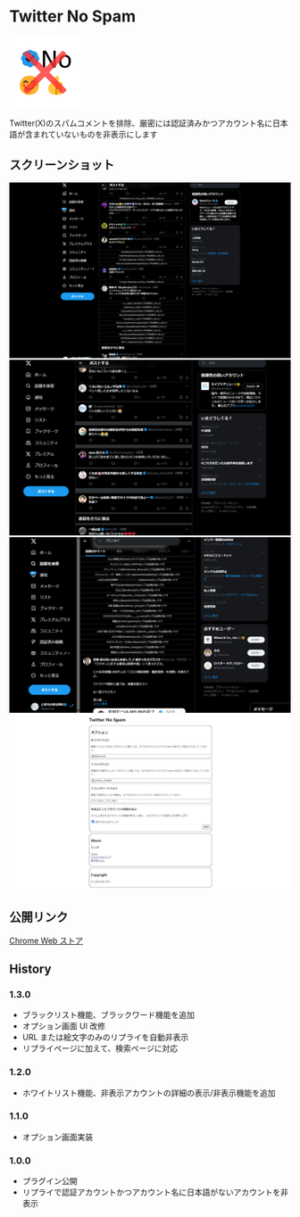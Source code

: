 # Twitter No Spam

![icon](icon128.png)

Twitter(X)のスパムコメントを排除、厳密には認証済みかつアカウント名に日本語が含まれていないものを非表示にします

## スクリーンショット

![動作画面のスクリーンショット](/screenshot.png)
![動作画面のスクリーンショット2](/screenshot2.png)
![動作画面のスクリーンショット3](/screenshot3.png)
![オプション画面のスクリーンショット](/screenshot4.png)

## 公開リンク

[Chrome Web ストア](https://chromewebstore.google.com/detail/twitter-no-spam/pohkfjndbakfgfaffloiecnfkaaggdbh?hl=ja)

## History

### 1.3.0

- ブラックリスト機能、ブラックワード機能を追加
- オプション画面 UI 改修
- URL または絵文字のみのリプライを自動非表示
- リプライページに加えて、検索ページに対応

### 1.2.0

- ホワイトリスト機能、非表示アカウントの詳細の表示/非表示機能を追加

### 1.1.0

- オプション画面実装

### 1.0.0

- プラグイン公開
- リプライで認証アカウントかつアカウント名に日本語がないアカウントを非表示
